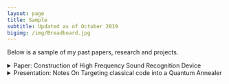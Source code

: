 ```yaml
---
layout: page
title: Sample
subtitle: Updated as of October 2019
bigimg: /img/Breadboard.jpg
---
```


Below is a sample of my past papers, research and projects.

<details>
  <summary>
    Paper: Construction of High Frequency Sound Recognition Device
  </summary>

  <iframe src="https://drive.google.com/file/d/107qDIaPzQQWidjQDopgU6uduHj7IUWi0/preview" width="850" height="600"></iframe>
</details>

<details>
  <summary>
    Presentation: Notes On Targeting classical code into a Quantum Annealer
  </summary>

  <iframe src="https://drive.google.com/file/d/1hovObe_ObnO8cU298JFWyqPp7Hy5dC9w/preview" width="850" height="600"></iframe>
</details>
